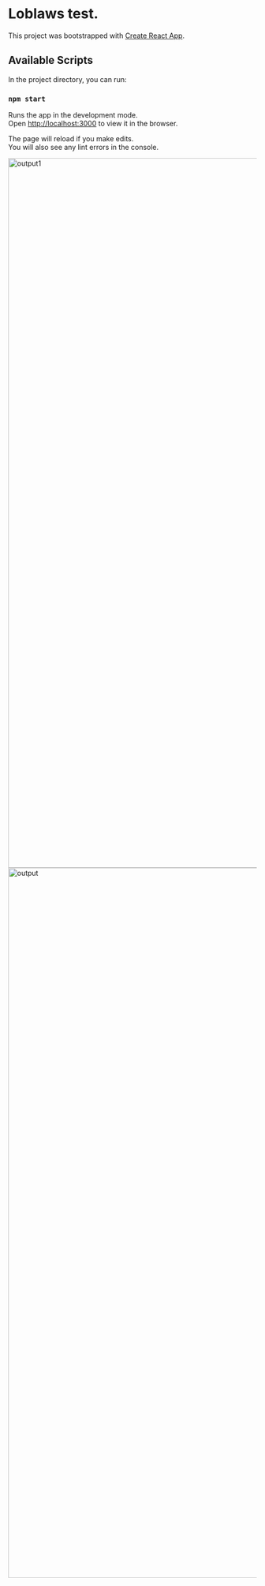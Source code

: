 
# Loblaws test.
This project was bootstrapped with [Create React App](https://github.com/facebook/create-react-app).

## Available Scripts

In the project directory, you can run:

### `npm start`

Runs the app in the development mode.\
Open [http://localhost:3000](http://localhost:3000) to view it in the browser.

The page will reload if you make edits.\
You will also see any lint errors in the console.

<img width="1439" alt="output1" src="https://user-images.githubusercontent.com/32361941/115330228-a3fb7f00-a161-11eb-8b7f-a9090b502aa0.png">

<img width="1440" alt="output" src="https://user-images.githubusercontent.com/32361941/115330237-a65dd900-a161-11eb-8b9f-3bf74e8a702c.png">
